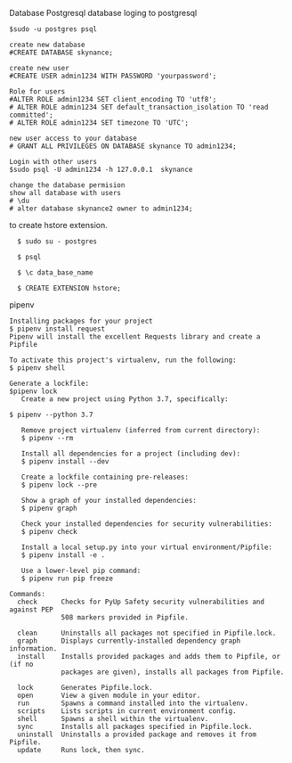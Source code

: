 Database Postgresql database loging to postgresql

    $sudo -u postgres psql
    
    create new database 
    #CREATE DATABASE skynance;
    
    create new user
    #CREATE USER admin1234 WITH PASSWORD 'yourpassword';
    
    Role for users
    #ALTER ROLE admin1234 SET client_encoding TO 'utf8';
    # ALTER ROLE admin1234 SET default_transaction_isolation TO 'read committed';
    # ALTER ROLE admin1234 SET timezone TO 'UTC';
    
    new user access to your database
    # GRANT ALL PRIVILEGES ON DATABASE skynance TO admin1234;
    
    Login with other users
    $sudo psql -U admin1234 -h 127.0.0.1  skynance
    
    change the database permision
    show all database with users
    # \du
    # alter database skynance2 owner to admin1234;

to create hstore extension.

      $ sudo su - postgres

      $ psql

      $ \c data_base_name

      $ CREATE EXTENSION hstore;
 

pipenv

    Installing packages for your project
    $ pipenv install request 
    Pipenv will install the excellent Requests library and create a Pipfile 
    
    To activate this project's virtualenv, run the following:
    $ pipenv shell

    Generate a lockfile:
    $pipenv lock
       Create a new project using Python 3.7, specifically:
   
    $ pipenv --python 3.7

       Remove project virtualenv (inferred from current directory):
       $ pipenv --rm
    
       Install all dependencies for a project (including dev):
       $ pipenv install --dev
    
       Create a lockfile containing pre-releases:
       $ pipenv lock --pre
    
       Show a graph of your installed dependencies:
       $ pipenv graph
    
       Check your installed dependencies for security vulnerabilities:
       $ pipenv check
    
       Install a local setup.py into your virtual environment/Pipfile:
       $ pipenv install -e .
    
       Use a lower-level pip command:
       $ pipenv run pip freeze
    
    Commands:
      check      Checks for PyUp Safety security vulnerabilities and against PEP
                 508 markers provided in Pipfile.
    
      clean      Uninstalls all packages not specified in Pipfile.lock.
      graph      Displays currently-installed dependency graph information.
      install    Installs provided packages and adds them to Pipfile, or (if no
                 packages are given), installs all packages from Pipfile.
    
      lock       Generates Pipfile.lock.
      open       View a given module in your editor.
      run        Spawns a command installed into the virtualenv.
      scripts    Lists scripts in current environment config.
      shell      Spawns a shell within the virtualenv.
      sync       Installs all packages specified in Pipfile.lock.
      uninstall  Uninstalls a provided package and removes it from Pipfile.
      update     Runs lock, then sync.
